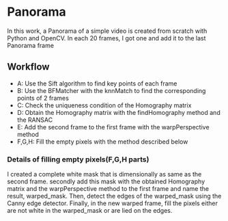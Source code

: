 # Panorama
In this work, a Panorama of a simple video is created from scratch with Python and OpenCV. In each 20 frames, I got one and add it to the last Panorama frame
## Workflow
* A: Use the Sift algorithm to find key points of each frame
* B: Use the BFMatcher with the knnMatch to find the corresponding points of 2 frames
* C: Check the uniqueness condition of the Homography matrix
* D: Obtain the Homography matrix with the findHomography method and the RANSAC 
* E: Add the second frame to the first frame with the warpPerspective method
* F,G,H: Fill the empty pixels with the method described below
### Details of filling empty pixels(F,G,H parts)
I created a complete white mask that is dimensionally as same as the second frame. secondly add this mask with the obtained Homography matrix and the warpPerspective method to the first frame and name the result, warped_mask. Then, detect the edges of the warped_mask using the Canny edge detector. Finally, in the new warped frame, fill the pixels either are not white in the warped_mask or are lied on the edges.
